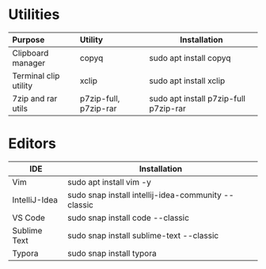# Utilities

| Purpose               | Utility               | Installation                          |
| :-------------------- | :-------------------- | ------------------------------------- |
| Clipboard manager     | copyq                 | sudo apt install copyq                |
| Terminal clip utility | xclip                 | sudo apt install xclip                |
| 7zip and rar utils    | p7zip-full, p7zip-rar | sudo apt install p7zip-full p7zip-rar |


# Editors

| IDE           | Installation                                        |
| ------------- | --------------------------------------------------- |
| Vim           | sudo apt install vim -y                             |  
| IntelliJ-Idea | sudo snap install intellij-idea-community --classic |
| VS Code       | sudo snap install code --classic                    |
| Sublime Text  | sudo snap install sublime-text --classic            |
| Typora        | sudo snap install typora                            |

